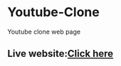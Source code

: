 # Youtube-Clone
Youtube clone web page

## Live website:[Click here](https://gautam-divyanshu.github.io/youtube-clone/#)
